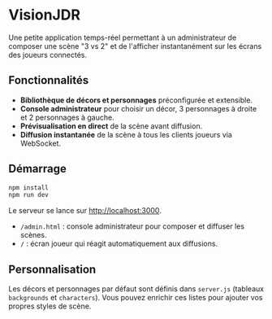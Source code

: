 # VisionJDR

Une petite application temps-réel permettant à un administrateur de composer une scène "3 vs 2" et de l'afficher instantanément sur les écrans des joueurs connectés.

## Fonctionnalités

- **Bibliothèque de décors et personnages** préconfigurée et extensible.
- **Console administrateur** pour choisir un décor, 3 personnages à droite et 2 personnages à gauche.
- **Prévisualisation en direct** de la scène avant diffusion.
- **Diffusion instantanée** de la scène à tous les clients joueurs via WebSocket.

## Démarrage

```bash
npm install
npm run dev
```

Le serveur se lance sur [http://localhost:3000](http://localhost:3000).

- `/admin.html` : console administrateur pour composer et diffuser les scènes.
- `/` : écran joueur qui réagit automatiquement aux diffusions.

## Personnalisation

Les décors et personnages par défaut sont définis dans `server.js` (tableaux `backgrounds` et `characters`).
Vous pouvez enrichir ces listes pour ajouter vos propres styles de scène.
